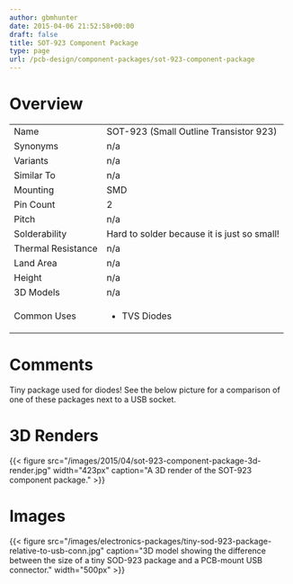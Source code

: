 ```yaml
---
author: gbmhunter
date: 2015-04-06 21:52:58+00:00
draft: false
title: SOT-923 Component Package
type: page
url: /pcb-design/component-packages/sot-923-component-package
---
```


# Overview


<table style="width: 600px;" >
<tbody >
<tr >

<td >Name
</td>

<td >SOT-923 (Small Outline Transistor 923)
</td>
</tr>
<tr >

<td >Synonyms
</td>

<td >n/a
</td>
</tr>
<tr >

<td >Variants
</td>

<td >n/a
</td>
</tr>
<tr >

<td >Similar To
</td>

<td >n/a
</td>
</tr>
<tr >

<td >Mounting
</td>

<td >SMD
</td>
</tr>
<tr >

<td >Pin Count
</td>

<td >2
</td>
</tr>
<tr >

<td >Pitch
</td>

<td >n/a
</td>
</tr>
<tr >

<td >Solderability
</td>

<td >Hard to solder because it is just so small!
</td>
</tr>
<tr >

<td >Thermal Resistance
</td>

<td >n/a
</td>
</tr>
<tr >

<td >Land Area
</td>

<td >n/a
</td>
</tr>
<tr >

<td >Height
</td>

<td >n/a
</td>
</tr>
<tr >

<td >3D Models
</td>

<td >n/a
</td>
</tr>
<tr >

<td >Common Uses
</td>

<td >



  * TVS Diodes


</td>
</tr>
</tbody>
</table>


# Comments




Tiny package used for diodes! See the below picture for a comparison of one of these packages next to a USB socket.




# 3D Renders


{{< figure src="/images/2015/04/sot-923-component-package-3d-render.jpg" width="423px" caption="A 3D render of the SOT-923 component package."  >}}


# Images




{{< figure src="/images/electronics-packages/tiny-sod-923-package-relative-to-usb-conn.jpg" caption="3D model showing the difference between the size of a tiny SOD-923 package and a PCB-mount USB connector."  width="500px" >}}
